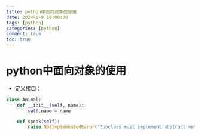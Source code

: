 ```yaml
---
title: python中面向对象的使用
date: 2024-5-9 10:00:00
tags: [python]
categories: [python]
comment: true
toc: true
---
```

#  
<!--more-->
# python中面向对象的使用

- 定义接口：
```python
class Animal:
    def __init__(self, name):
        self.name = name

    def speak(self):
        raise NotImplementedError("Subclass must implement abstract method")
```